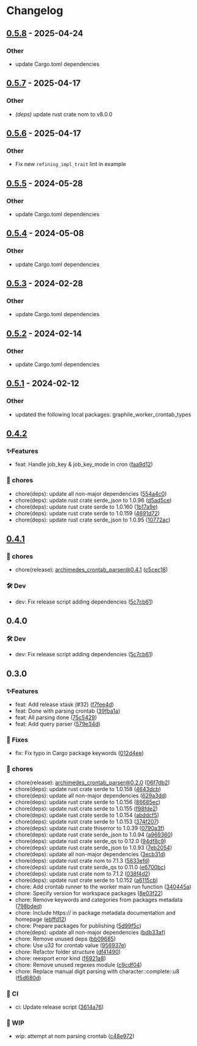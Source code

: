 # Changelog

## [0.5.8](https://github.com/leo91000/graphile_worker_rs/compare/graphile_worker_crontab_parser-v0.5.7...graphile_worker_crontab_parser-v0.5.8) - 2025-04-24

### Other

- update Cargo.toml dependencies

## [0.5.7](https://github.com/leo91000/graphile_worker_rs/compare/graphile_worker_crontab_parser-v0.5.6...graphile_worker_crontab_parser-v0.5.7) - 2025-04-17

### Other

- *(deps)* update rust crate nom to v8.0.0

## [0.5.6](https://github.com/leo91000/graphile_worker_rs/compare/graphile_worker_crontab_parser-v0.5.5...graphile_worker_crontab_parser-v0.5.6) - 2025-04-17

### Other

- Fix new `refining_impl_trait` lint in example

## [0.5.5](https://github.com/leo91000/graphile_worker_rs/compare/graphile_worker_crontab_parser-v0.5.4...graphile_worker_crontab_parser-v0.5.5) - 2024-05-28

### Other
- update Cargo.toml dependencies

## [0.5.4](https://github.com/leo91000/graphile_worker_rs/compare/graphile_worker_crontab_parser-v0.5.3...graphile_worker_crontab_parser-v0.5.4) - 2024-05-08

### Other
- update Cargo.toml dependencies

## [0.5.3](https://github.com/leo91000/graphile_worker_rs/compare/graphile_worker_crontab_parser-v0.5.2...graphile_worker_crontab_parser-v0.5.3) - 2024-02-28

### Other
- update Cargo.toml dependencies

## [0.5.2](https://github.com/leo91000/graphile_worker_rs/compare/graphile_worker_crontab_parser-v0.5.1...graphile_worker_crontab_parser-v0.5.2) - 2024-02-14

### Other
- update Cargo.toml dependencies

## [0.5.1](https://github.com/leo91000/graphile_worker_rs/compare/graphile_worker_crontab_parser-v0.5.0...graphile_worker_crontab_parser-v0.5.1) - 2024-02-12

### Other
- updated the following local packages: graphile_worker_crontab_types

## [0.4.2](https://github.com/leo91000/archimedes/releases/tag/archimedes_crontab_parser@0.4.2)


### ✨Features

* feat: Handle job_key & job_key_mode in cron ([faa9d12](https://github.com/leo91000/archimedes/commit/faa9d12))

### 🧹 chores

* chore(deps): update all non-major dependencies ([554a4c0](https://github.com/leo91000/archimedes/commit/554a4c0))
* chore(deps): update rust crate serde_json to 1.0.96 ([d5ad5ce](https://github.com/leo91000/archimedes/commit/d5ad5ce))
* chore(deps): update rust crate serde to 1.0.160 ([1b17a9e](https://github.com/leo91000/archimedes/commit/1b17a9e))
* chore(deps): update rust crate serde to 1.0.159 ([4691d72](https://github.com/leo91000/archimedes/commit/4691d72))
* chore(deps): update rust crate serde_json to 1.0.95 ([10772ac](https://github.com/leo91000/archimedes/commit/10772ac))


## [0.4.1](https://github.com/leo91000/archimedes/releases/tag/archimedes_crontab_parser@0.4.1)


### 🧹 chores

* chore(release): archimedes_crontab_parser@0.4.1 ([c5cec18](https://github.com/leo91000/archimedes/commit/c5cec18))

### 🛠 Dev

* dev: Fix release script adding dependencies ([5c7cb61](https://github.com/leo91000/archimedes/commit/5c7cb61))


## 0.4.0


### 🛠 Dev

* dev: Fix release script adding dependencies ([5c7cb61](https://github.com/leo91000/archimedes/commit/5c7cb61))

## 0.3.0


### ✨Features

* feat: Add release xtask (#32) ([f7fee4d](https://github.com/leo91000/archimedes/commit/f7fee4d))
* feat: Done with parsing crontab ([39fba1a](https://github.com/leo91000/archimedes/commit/39fba1a))
* feat: All parsing done ([75c5429](https://github.com/leo91000/archimedes/commit/75c5429))
* feat: Add query parser ([579e34d](https://github.com/leo91000/archimedes/commit/579e34d))

### 🐛 Fixes

* fix: Fix typo in Cargo package keywords ([012d4ee](https://github.com/leo91000/archimedes/commit/012d4ee))

### 🧹 chores

* chore(release): archimedes_crontab_parser@0.2.0 ([06f7db2](https://github.com/leo91000/archimedes/commit/06f7db2))
* chore(deps): update rust crate serde to 1.0.158 ([4643dcb](https://github.com/leo91000/archimedes/commit/4643dcb))
* chore(deps): update all non-major dependencies ([629a3dd](https://github.com/leo91000/archimedes/commit/629a3dd))
* chore(deps): update rust crate serde to 1.0.156 ([86685ec](https://github.com/leo91000/archimedes/commit/86685ec))
* chore(deps): update rust crate serde to 1.0.155 ([f98fde2](https://github.com/leo91000/archimedes/commit/f98fde2))
* chore(deps): update rust crate serde to 1.0.154 ([abddcf5](https://github.com/leo91000/archimedes/commit/abddcf5))
* chore(deps): update rust crate serde to 1.0.153 ([374f207](https://github.com/leo91000/archimedes/commit/374f207))
* chore(deps): update rust crate thiserror to 1.0.39 ([0790a3f](https://github.com/leo91000/archimedes/commit/0790a3f))
* chore(deps): update rust crate serde_json to 1.0.94 ([a969360](https://github.com/leo91000/archimedes/commit/a969360))
* chore(deps): update rust crate serde_qs to 0.12.0 ([94df8c9](https://github.com/leo91000/archimedes/commit/94df8c9))
* chore(deps): update rust crate serde_json to 1.0.93 ([7eb2054](https://github.com/leo91000/archimedes/commit/7eb2054))
* chore(deps): update all non-major dependencies ([3ecb31d](https://github.com/leo91000/archimedes/commit/3ecb31d))
* chore(deps): update rust crate nom to 7.1.3 ([5833efd](https://github.com/leo91000/archimedes/commit/5833efd))
* chore(deps): update rust crate serde_qs to 0.11.0 ([e6700bc](https://github.com/leo91000/archimedes/commit/e6700bc))
* chore(deps): update rust crate nom to 7.1.2 ([038f4d2](https://github.com/leo91000/archimedes/commit/038f4d2))
* chore(deps): update rust crate serde to 1.0.152 ([a6115cb](https://github.com/leo91000/archimedes/commit/a6115cb))
* chore: Add crontab runner to the worker main run function ([340445a](https://github.com/leo91000/archimedes/commit/340445a))
* chore: Specify version for workspace packages ([8e03f22](https://github.com/leo91000/archimedes/commit/8e03f22))
* chore: Remove keywords and categories from packages metadata ([798bded](https://github.com/leo91000/archimedes/commit/798bded))
* chore: Include https:// in package metadata documentation and homepage ([ebffd12](https://github.com/leo91000/archimedes/commit/ebffd12))
* chore: Prepare packages for publishing ([5d99f5c](https://github.com/leo91000/archimedes/commit/5d99f5c))
* chore(deps): update all non-major dependencies ([bdb33af](https://github.com/leo91000/archimedes/commit/bdb33af))
* chore: Remove unused deps ([bb09685](https://github.com/leo91000/archimedes/commit/bb09685))
* chore: Use u32 for crontab value ([956937e](https://github.com/leo91000/archimedes/commit/956937e))
* chore: Refactor folder structure ([df41490](https://github.com/leo91000/archimedes/commit/df41490))
* chore: reexport error kind ([f6921a8](https://github.com/leo91000/archimedes/commit/f6921a8))
* chore: Remove unused regexes module ([c9cdf04](https://github.com/leo91000/archimedes/commit/c9cdf04))
* chore: Replace manual digit parsing with character::complete::u8 ([f5d680d](https://github.com/leo91000/archimedes/commit/f5d680d))

### 🤖 CI

* ci: Update release script ([3614a76](https://github.com/leo91000/archimedes/commit/3614a76))

### 🚧 WIP

* wip: attempt at nom parsing crontab ([c48e972](https://github.com/leo91000/archimedes/commit/c48e972))





